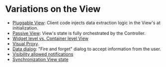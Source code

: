 # Variations on the View

   * [Pluggable View](pluggable_view.md): Client code injects data extraction logic in the View's at initialization.  
   * [Passive View](passive_view.md): View's state is fully orchestrated by the Controller.
   * [Widget level vs. Container level View](18_widget_level_container_level.md)
   * [Visual Proxy](27_visual_proxy.md). 
   * [Data dialog](30_data_dialog.md): "Fire and forget" dialog to accept information from the user.
   * [Visibility allowed notifications](41_visibility_allowed_notifications.md)
   * [Synchronization View state](46_synchronization_view_state.md)
